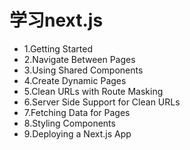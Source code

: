 # 学习next.js

- 1.Getting Started
- 2.Navigate Between Pages
- 3.Using Shared Components
- 4.Create Dynamic Pages
- 5.Clean URLs with Route Masking
- 6.Server Side Support for Clean URLs
- 7.Fetching Data for Pages
- 8.Styling Components
- 9.Deploying a Next.js App